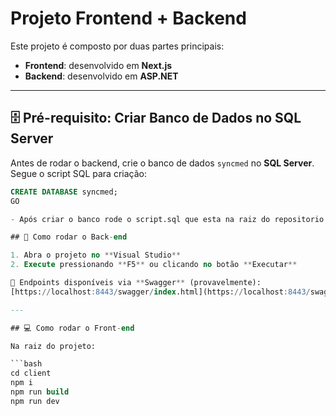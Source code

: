 # Projeto Frontend + Backend

Este projeto é composto por duas partes principais:  
- **Frontend**: desenvolvido em **Next.js**  
- **Backend**: desenvolvido em **ASP.NET**  

---
## 🗄️ Pré-requisito: Criar Banco de Dados no SQL Server

Antes de rodar o backend, crie o banco de dados `syncmed` no **SQL Server**.  
Segue o script SQL para criação:

```sql
CREATE DATABASE syncmed;
GO

- Após criar o banco rode o script.sql que esta na raiz do repositorio 

## 🚀 Como rodar o Back-end

1. Abra o projeto no **Visual Studio**  
2. Execute pressionando **F5** ou clicando no botão **Executar**  

🔗 Endpoints disponíveis via **Swagger** (provavelmente):  
[https://localhost:8443/swagger/index.html](https://localhost:8443/swagger/index.html)

---

## 💻 Como rodar o Front-end

Na raiz do projeto:

```bash
cd client
npm i
npm run build
npm run dev
